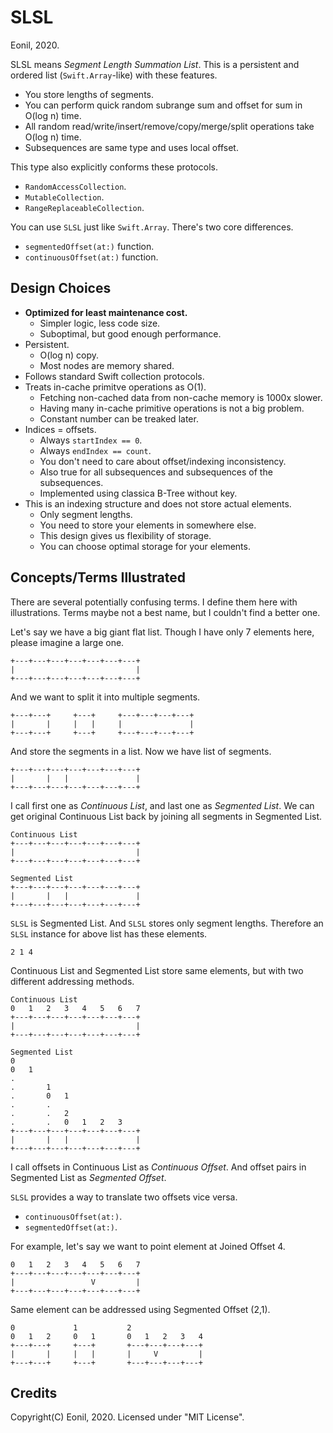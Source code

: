 SLSL
=====
Eonil, 2020.

SLSL means *Segment Length Summation List*.
This is a persistent and ordered list (`Swift.Array`-like) with these features.

- You store lengths of segments.
- You can perform quick random subrange sum and offset for sum in O(log n) time.
- All random read/write/insert/remove/copy/merge/split operations take O(log n) time.
- Subsequences are same type and uses local offset.

This type also explicitly conforms these protocols.
- `RandomAccessCollection`.
- `MutableCollection`.
- `RangeReplaceableCollection`.

You can use `SLSL` just like `Swift.Array`.
There's two core differences.

- `segmentedOffset(at:)` function.
- `continuousOffset(at:)` function.



Design Choices
-------------------
- **Optimized for least maintenance cost.**
    - Simpler logic, less code size.
    - Suboptimal, but good enough performance.
- Persistent.
    - O(log n) copy.
    - Most nodes are memory shared.
- Follows standard Swift collection protocols.
- Treats in-cache primitve operations as O(1).
    - Fetching non-cached data from non-cache memory is 1000x slower.
    - Having many in-cache primitive operations is not a big problem.
    - Constant number can be treaked later.
- Indices = offsets.
    - Always `startIndex == 0`.
    - Always `endIndex == count`.
    - You don't need to care about offset/indexing inconsistency.
    - Also true for all subsequences and subsequences of the subsequences.
    - Implemented using classica B-Tree without key.
- This is an indexing structure and does not store actual elements.
    - Only segment lengths.
    - You need to store your elements in somewhere else.
    - This design gives us flexibility of storage.
    - You can choose optimal storage for your elements.





Concepts/Terms Illustrated
-------------------------------
There are several potentially confusing terms.
I define them here with illustrations.
Terms maybe not a best name, but I couldn't find a better one.

Let's say we have a big giant flat list.
Though I have only 7 elements here, please imagine a large one.

    +---+---+---+---+---+---+---+
    |                           |
    +---+---+---+---+---+---+---+

And we want to split it into multiple segments.
  
    +---+---+     +---+     +---+---+---+---+
    |       |     |   |     |               |
    +---+---+     +---+     +---+---+---+---+
    
And store the segments in a list.
Now we have list of segments.

    +---+---+---+---+---+---+---+
    |       |   |               |
    +---+---+---+---+---+---+---+
    
I call first one as *Continuous List*, and last one as *Segmented List*.
We can get original Continuous List back by joining all segments in Segmented List.

    Continuous List
    +---+---+---+---+---+---+---+
    |                           |
    +---+---+---+---+---+---+---+

    Segmented List
    +---+---+---+---+---+---+---+
    |       |   |               |
    +---+---+---+---+---+---+---+


`SLSL` is Segmented List.
And `SLSL` stores only segment lengths.
Therefore an `SLSL` instance for above list has these elements.

    2 1 4

Continuous List and Segmented List store same elements,
but with two different addressing methods.

    Continuous List
    0   1   2   3   4   5   6   7
    +---+---+---+---+---+---+---+
    |                           |
    +---+---+---+---+---+---+---+

    Segmented List
    0
    0   1
    .
    .       1
    .       0   1
    .       .
    .       .   2
    .       .   0   1   2   3
    +---+---+---+---+---+---+---+
    |       |   |               |
    +---+---+---+---+---+---+---+
    
I call offsets in Continuous List as *Continuous Offset*.
And offset pairs in Segmented List as *Segmented Offset*.

`SLSL` provides a way to translate two offsets vice versa.

- `continuousOffset(at:)`.
- `segmentedOffset(at:)`.

For example, let's say we want to point element at Joined Offset 4.
    
    0   1   2   3   4   5   6   7
    +---+---+---+---+---+---+---+
    |                 V         |
    +---+---+---+---+---+---+---+

Same element can be addressed using Segmented Offset (2,1).

    0             1           2
    0   1   2     0   1       0   1   2   3   4
    +---+---+     +---+       +---+---+---+---+
    |       |     |   |       |     V         |
    +---+---+     +---+       +---+---+---+---+
    


Credits
--------
Copyright(C) Eonil, 2020.
Licensed under "MIT License".


